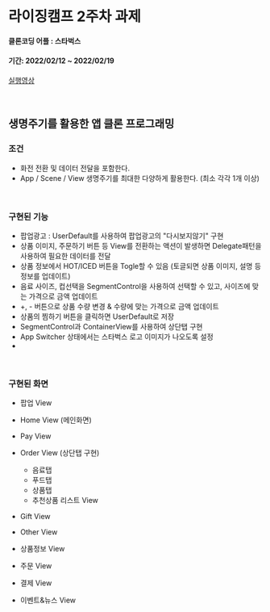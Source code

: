 # 라이징캠프 2주차 과제
#### 클론코딩 어플 : 스타벅스
#### 기간: 2022/02/12 ~ 2022/02/19
[실행영상](https://drive.google.com/file/d/1ty5JIaVsDDYafQCLGgr7zTxrTw95skr4/view?usp=sharing)

<br/>

## 생명주기를 활용한 앱 클론 프로그래밍
### 조건
* 화전 전환 및 데이터 전달을 포함한다.
* App / Scene / View 생명주기를 최대한 다양하게 활용한다. (최소 각각 1개 이상)

<br/>

### 구현된 기능
* 팝업광고 : UserDefault를 사용하여 팝업광고의 "다시보지않기" 구현
* 상품 이미지, 주문하기 버튼 등 View를 전환하는 액션이 발생하면 Delegate패턴을 사용하여 필요한 데이터를 전달
* 상품 정보에서 HOT/ICED 버튼을 Togle할 수 있음 (토글되면 상품 이미지, 설명 등 정보를 업데이트)
* 음료 사이즈, 컵선택을 SegmentControl을 사용하여 선택할 수 있고, 사이즈에 맞는 가격으로 금액 업데이트
* +, - 버튼으로 상품 수량 변경 & 수량에 맞는 가격으로 금액 업데이트
* 상품의 찜하기 버튼을 클릭하면 UserDefault로 저장
* SegmentControl과 ContainerView를 사용하여 상단탭 구현
* App Switcher 상태에서는 스타벅스 로고 이미지가 나오도록 설정
* 

<br/>

### 구현된 화면
* 팝업 View
* Home View (메인화면)
* Pay View
* Order View (상단탭 구현)
  * 음료탭
  * 푸드탭
  * 상품탭
  * 추천상품 리스트 View

* Gift View
* Other View
* 상품정보 View
* 주문 View
* 결제 View
* 이벤트&뉴스 View

